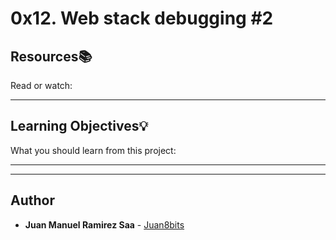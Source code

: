 # 0x12. Web stack debugging #2

## Resources:books:
Read or watch:

---
## Learning Objectives:bulb:
What you should learn from this project:

---
---

## Author
* **Juan Manuel Ramirez Saa** - [Juan8bits](https://github.com/Juan8bits)